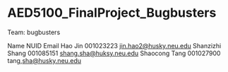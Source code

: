 # AED5100_FinalProject_Bugbusters

Team: bugbusters

Name                 NUID             Email
Hao Jin           001023223   jin.hao2@husky.neu.edu
Shanzizhi Shang   001085151   shang.sha@huksy.neu.edu
Shaocong Tang     001027900   tang,sha@husky.neu.edu
